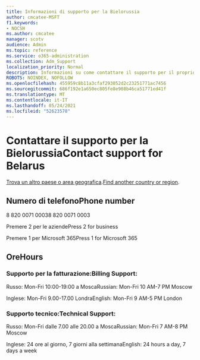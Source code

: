 ```yaml
---
title: Informazioni di supporto per la Bielorussia
author: cmcatee-MSFT
f1.keywords:
- NOCSH
ms.author: cmcatee
manager: scotv
audience: Admin
ms.topic: reference
ms.service: o365-administration
ms.collection: Adm_Support
localization_priority: Normal
description: Informazioni su come contattare il supporto per il proprio paese o area geografica.
ROBOTS: NOINDEX, NOFOLLOW
ms.openlocfilehash: 455959c8b11a3cfaf293052d2c23251771ac7456
ms.sourcegitcommit: 686f192e1a650ec805fe8e908b46ca51771ed41f
ms.translationtype: MT
ms.contentlocale: it-IT
ms.lasthandoff: 05/24/2021
ms.locfileid: "52623578"
---
```

# <a name="contact-support-for-belarus"></a><span data-ttu-id="0fbe8-103">Contattare il supporto per la Bielorussia</span><span class="sxs-lookup"><span data-stu-id="0fbe8-103">Contact support for Belarus</span></span>

<span data-ttu-id="0fbe8-104">[Trova un altro paese o area geografica](../../business-video/get-help-support.md).</span><span class="sxs-lookup"><span data-stu-id="0fbe8-104">[Find another country or region](../../business-video/get-help-support.md).</span></span>

## <a name="phone-number"></a><span data-ttu-id="0fbe8-105">Numero di telefono</span><span class="sxs-lookup"><span data-stu-id="0fbe8-105">Phone number</span></span>
<span data-ttu-id="0fbe8-106">8 820 0071 0003</span><span class="sxs-lookup"><span data-stu-id="0fbe8-106">8 820 0071 0003</span></span>

<span data-ttu-id="0fbe8-107">Premere 2 per le aziende</span><span class="sxs-lookup"><span data-stu-id="0fbe8-107">Press 2 for business</span></span>

<span data-ttu-id="0fbe8-108">Premere 1 per Microsoft 365</span><span class="sxs-lookup"><span data-stu-id="0fbe8-108">Press 1 for Microsoft 365</span></span>

## <a name="hours"></a><span data-ttu-id="0fbe8-109">Ore</span><span class="sxs-lookup"><span data-stu-id="0fbe8-109">Hours</span></span>
### <a name="billing-support"></a><span data-ttu-id="0fbe8-110">Supporto per la fatturazione:</span><span class="sxs-lookup"><span data-stu-id="0fbe8-110">Billing Support:</span></span>

<span data-ttu-id="0fbe8-111">Russo: Mon-Fri 10:00-19:00 a Mosca</span><span class="sxs-lookup"><span data-stu-id="0fbe8-111">Russian: Mon-Fri 10 AM-7 PM Moscow</span></span>

<span data-ttu-id="0fbe8-112">Inglese: Mon-Fri 9.00-17.00 Londra</span><span class="sxs-lookup"><span data-stu-id="0fbe8-112">English: Mon-Fri 9 AM-5 PM London</span></span>

### <a name="technical-support"></a><span data-ttu-id="0fbe8-113">Supporto tecnico:</span><span class="sxs-lookup"><span data-stu-id="0fbe8-113">Technical Support:</span></span>

<span data-ttu-id="0fbe8-114">Russo: Mon-Fri dalle 7.00 alle 20.00 a Mosca</span><span class="sxs-lookup"><span data-stu-id="0fbe8-114">Russian: Mon-Fri 7 AM-8 PM Moscow</span></span>

<span data-ttu-id="0fbe8-115">Inglese: 24 ore al giorno, 7 giorni alla settimana</span><span class="sxs-lookup"><span data-stu-id="0fbe8-115">English: 24 hours a day, 7 days a week</span></span>
